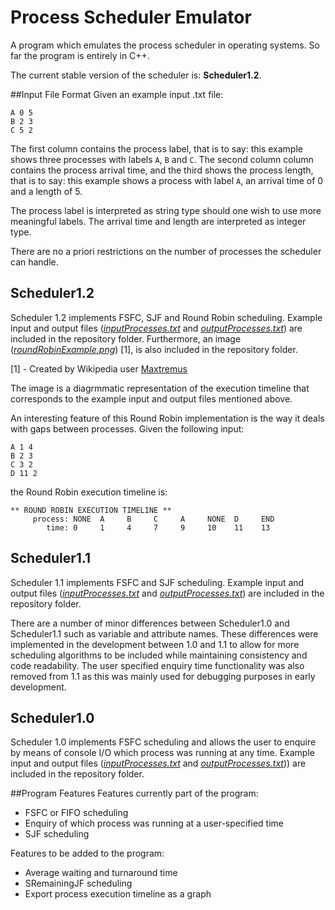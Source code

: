 # Process Scheduler Emulator

A program which emulates the process scheduler in operating systems.
So far the program is entirely in C++.

The current stable version of the scheduler is: **Scheduler1.2**.

##Input File Format
Given an example input .txt file:
```
A 0 5
B 2 3
C 5 2
```
The first column contains the process label, that is to say: this example shows three processes with labels `A`, `B` and `C`. The second column column contains the process arrival time, and the third shows the process length, that is to say: this example shows a process with label `A`, an arrival time of 0 and a length of 5.

The process label is interpreted as string type should one wish to use more meaningful labels.
The arrival time and length are interpreted as integer type.

There are no a priori restrictions on the number of processes the scheduler can handle.

## Scheduler1.2
Scheduler 1.2 implements FSFC, SJF and Round Robin scheduling. Example input and output files ([*inputProcesses.txt*](../scheduler1.2/inputProcesses.txt) and [*outputProcesses.txt*](../scheduler1.2/outputProcesses.txt)) are included in the repository folder. Furthermore, an image ([*roundRobinExample.png*](../scheduler1.2/roundRobinExample.png)) [1], is also included in the repository folder.

[1] - Created by Wikipedia user [Maxtremus](https://en.wikipedia.org/wiki/Round-robin_scheduling#/media/File:Round-robin_schedule_quantum_3.png "Round Robin example image credits")

The image is a diagrmmatic representation of the execution timeline that corresponds to the example input and output files mentioned above.

An interesting feature of this Round Robin implementation is the way it deals with gaps between processes. Given the following input:

```
A 1 4
B 2 3
C 3 2
D 11 2
```

the Round Robin execution timeline is:

```
** ROUND ROBIN EXECUTION TIMELINE **
     process: NONE  A     B     C     A     NONE  D     END   
        time: 0     1     4     7     9     10    11    13    
```

## Scheduler1.1
Scheduler 1.1 implements FSFC and SJF scheduling. Example input and output files ([*inputProcesses.txt*](scheduler1.1/inputProcesses.txt) and [*outputProcesses.txt*](scheduler1.1/outputProcesses.txt)) are included in the repository folder.

There are a number of minor differences between Scheduler1.0 and Scheduler1.1 such as variable and attribute names. These differences were implemented in the development between 1.0 and 1.1 to allow for more scheduling algorithms to be included while maintaining consistency and code readability.
The user specified enquiry time functionality was also removed from 1.1 as this was mainly used for debugging purposes in early development.

## Scheduler1.0
Scheduler 1.0 implements FSFC scheduling and allows the user to enquire by means of console I/O which process was running at any time. Example input and output files ([*inputProcesses.txt*](scheduler1.0/inputProcesses.txt) and [*outputProcesses.txt*](scheduler1.0/outputProcesses.txt))) are included in the repository folder.

##Program Features
Features currently part of the program:
- FSFC or FIFO scheduling
- Enquiry of which process was running at a user-specified time
- SJF scheduling

Features to be added to the program:
- Average waiting and turnaround time
- SRemainingJF scheduling
- Export process execution timeline as a graph
